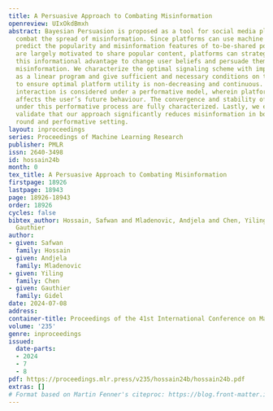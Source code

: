 ```yaml
---
title: A Persuasive Approach to Combating Misinformation
openreview: UIxOkdBmxh
abstract: Bayesian Persuasion is proposed as a tool for social media platforms to
  combat the spread of misinformation. Since platforms can use machine learning to
  predict the popularity and misinformation features of to-be-shared posts, and users
  are largely motivated to share popular content, platforms can strategically signal
  this informational advantage to change user beliefs and persuade them not to share
  misinformation. We characterize the optimal signaling scheme with imperfect predictions
  as a linear program and give sufficient and necessary conditions on the classifier
  to ensure optimal platform utility is non-decreasing and continuous. Next, this
  interaction is considered under a performative model, wherein platform intervention
  affects the user’s future behaviour. The convergence and stability of optimal signaling
  under this performative process are fully characterized. Lastly, we experimentally
  validate that our approach significantly reduces misinformation in both the single
  round and performative setting.
layout: inproceedings
series: Proceedings of Machine Learning Research
publisher: PMLR
issn: 2640-3498
id: hossain24b
month: 0
tex_title: A Persuasive Approach to Combating Misinformation
firstpage: 18926
lastpage: 18943
page: 18926-18943
order: 18926
cycles: false
bibtex_author: Hossain, Safwan and Mladenovic, Andjela and Chen, Yiling and Gidel,
  Gauthier
author:
- given: Safwan
  family: Hossain
- given: Andjela
  family: Mladenovic
- given: Yiling
  family: Chen
- given: Gauthier
  family: Gidel
date: 2024-07-08
address:
container-title: Proceedings of the 41st International Conference on Machine Learning
volume: '235'
genre: inproceedings
issued:
  date-parts:
  - 2024
  - 7
  - 8
pdf: https://proceedings.mlr.press/v235/hossain24b/hossain24b.pdf
extras: []
# Format based on Martin Fenner's citeproc: https://blog.front-matter.io/posts/citeproc-yaml-for-bibliographies/
---
```

